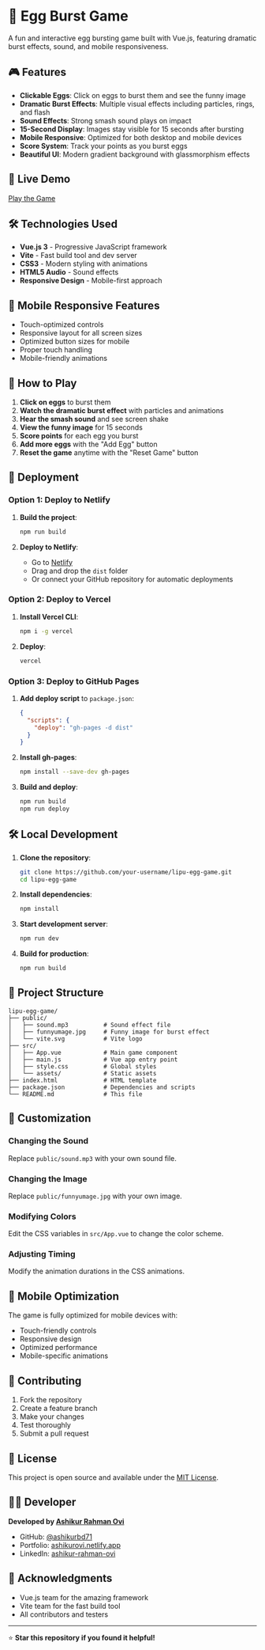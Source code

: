 # 🥚 Egg Burst Game

A fun and interactive egg bursting game built with Vue.js, featuring dramatic burst effects, sound, and mobile responsiveness.

## 🎮 Features

- **Clickable Eggs**: Click on eggs to burst them and see the funny image
- **Dramatic Burst Effects**: Multiple visual effects including particles, rings, and flash
- **Sound Effects**: Strong smash sound plays on impact
- **15-Second Display**: Images stay visible for 15 seconds after bursting
- **Mobile Responsive**: Optimized for both desktop and mobile devices
- **Score System**: Track your points as you burst eggs
- **Beautiful UI**: Modern gradient background with glassmorphism effects

## 🚀 Live Demo

[Play the Game](https://your-deployment-url.com)

## 🛠️ Technologies Used

- **Vue.js 3** - Progressive JavaScript framework
- **Vite** - Fast build tool and dev server
- **CSS3** - Modern styling with animations
- **HTML5 Audio** - Sound effects
- **Responsive Design** - Mobile-first approach

## 📱 Mobile Responsive Features

- Touch-optimized controls
- Responsive layout for all screen sizes
- Optimized button sizes for mobile
- Proper touch handling
- Mobile-friendly animations

## 🎯 How to Play

1. **Click on eggs** to burst them
2. **Watch the dramatic burst effect** with particles and animations
3. **Hear the smash sound** and see screen shake
4. **View the funny image** for 15 seconds
5. **Score points** for each egg you burst
6. **Add more eggs** with the "Add Egg" button
7. **Reset the game** anytime with the "Reset Game" button

## 🚀 Deployment

### Option 1: Deploy to Netlify

1. **Build the project**:

   ```bash
   npm run build
   ```

2. **Deploy to Netlify**:
   - Go to [Netlify](https://netlify.com)
   - Drag and drop the `dist` folder
   - Or connect your GitHub repository for automatic deployments

### Option 2: Deploy to Vercel

1. **Install Vercel CLI**:

   ```bash
   npm i -g vercel
   ```

2. **Deploy**:
   ```bash
   vercel
   ```

### Option 3: Deploy to GitHub Pages

1. **Add deploy script** to `package.json`:

   ```json
   {
     "scripts": {
       "deploy": "gh-pages -d dist"
     }
   }
   ```

2. **Install gh-pages**:

   ```bash
   npm install --save-dev gh-pages
   ```

3. **Build and deploy**:
   ```bash
   npm run build
   npm run deploy
   ```

## 🛠️ Local Development

1. **Clone the repository**:

   ```bash
   git clone https://github.com/your-username/lipu-egg-game.git
   cd lipu-egg-game
   ```

2. **Install dependencies**:

   ```bash
   npm install
   ```

3. **Start development server**:

   ```bash
   npm run dev
   ```

4. **Build for production**:
   ```bash
   npm run build
   ```

## 📁 Project Structure

```
lipu-egg-game/
├── public/
│   ├── sound.mp3          # Sound effect file
│   ├── funnyumage.jpg     # Funny image for burst effect
│   └── vite.svg           # Vite logo
├── src/
│   ├── App.vue            # Main game component
│   ├── main.js            # Vue app entry point
│   ├── style.css          # Global styles
│   └── assets/            # Static assets
├── index.html             # HTML template
├── package.json           # Dependencies and scripts
└── README.md              # This file
```

## 🎨 Customization

### Changing the Sound

Replace `public/sound.mp3` with your own sound file.

### Changing the Image

Replace `public/funnyumage.jpg` with your own image.

### Modifying Colors

Edit the CSS variables in `src/App.vue` to change the color scheme.

### Adjusting Timing

Modify the animation durations in the CSS animations.

## 📱 Mobile Optimization

The game is fully optimized for mobile devices with:

- Touch-friendly controls
- Responsive design
- Optimized performance
- Mobile-specific animations

## 🤝 Contributing

1. Fork the repository
2. Create a feature branch
3. Make your changes
4. Test thoroughly
5. Submit a pull request

## 📄 License

This project is open source and available under the [MIT License](LICENSE).

## 👨‍💻 Developer

**Developed by [Ashikur Rahman Ovi](https://github.com/ashikurbd71)**

- GitHub: [@ashikurbd71](https://github.com/ashikurbd71)
- Portfolio: [ashikurovi.netlify.app](https://ashikurovi.netlify.app/)
- LinkedIn: [ashikur-rahman-ovi](https://linkedin.com/in/ashikur-rahman-ovi)

## 🙏 Acknowledgments

- Vue.js team for the amazing framework
- Vite team for the fast build tool
- All contributors and testers

---

⭐ **Star this repository if you found it helpful!**
